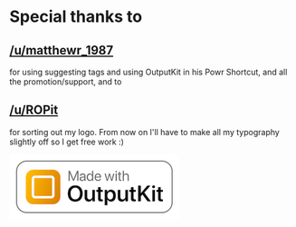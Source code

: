 # Special thanks to 


## [/u/matthewr_1987](https://www.reddit.com/user/matthewr_1987) 
for using suggesting tags and using OutputKit in his Powr Shortcut, and all the promotion/support, and to 


## [/u/ROPit](https://www.reddit.com/user/ROPit) 
for sorting out my logo. From now on I'll have to make all my typography slightly off so I get free work :)

![](https://github.com/nturpin0/OutputKit/raw/master/Made%20with%20OutputKit%20Logo%20small.png)
